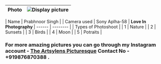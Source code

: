 | Photo | ![Display picture](Photo/EDIT.jpg) 
| ------ | -------- |






| Name | Prabhnoor Singh | 
| Camera used | Sony Aplha-58 |
 <b> Love In Photography </b> 
| ------ | -------- |
| Types of Photoshoot |
| 1 | Nature |
| 2 | Sunsets |
| 3 | Birds |
| 4 | Moon |
| 5 | Potraits |

### For more amazing pictures you can go through my Instagram account - [The Artsylens Picturesque](https://www.instagram.com/artsylenspicturesque/) Contact No - +919876870388 .
